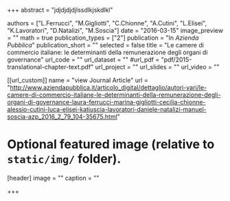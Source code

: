 +++
abstract = "jdjdjdjdjlssdlkjskdlkl"

authors = ["L.Ferrucci", "M.Gigliotti", "C.Chionne", "A.Cutini", "L.Elisei", "K.Lavoratori", "D.Natalizi", "M.Soscia"]
date = "2016-03-15"
image_preview = ""
math = true
publication_types = ["2"]
publication = "In *Azienda Pubblica*"
publication_short = ""
selected = false
title = "Le camere di commercio italiane: le determinanti della remunerazione degli organi di governance"
url_code = ""
url_dataset = ""
#url_pdf = "pdf/2015-translational-chapter-text.pdf"
url_project = ""
url_slides = ""
url_video = ""

[[url_custom]]
name = "view Journal Article"
url = "http://www.aziendapubblica.it/articolo_digital/dettaglio/autori-vari/le-camere-di-commercio-italiane-le-determinanti-della-remunerazione-degli-organi-di-governance-laura-ferrucci-marina-gigliotti-cecilia-chionne-alessio-cutini-luca-elisei-katiuscia-lavoratori-daniele-natalizi-manuel-soscia-azp_2016_2_79_104-35675.html"

# Optional featured image (relative to `static/img/` folder).
[header]
image = ""
caption = ""

+++
